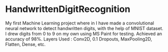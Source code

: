 # HandwrittenDigitRecognition
My first Machine Learning project where in I have made a convolutional neural network to detect handwritten digits, with the help of MNIST dataset. 
I drew digits from 0 to 9 on my own using MS Paint for testing. 
Achieved an accuracy of 98%.
Layers Used : Conv2D, 0.1 Dropouts, MaxPooling2D, Flatten, Dense, etc.

